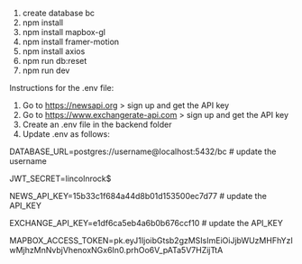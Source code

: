 1. create database bc
2. npm install
3. npm install mapbox-gl
4. npm install framer-motion
5. npm install axios
6. npm run db:reset
7. npm run dev

Instructions for the .env file:

1. Go to https://newsapi.org > sign up and get the API key
2. Go to https://www.exchangerate-api.com > sign up and get the API key
3. Create an .env file in the backend folder
4. Update .env as follows:

DATABASE_URL=postgres://username@localhost:5432/bc # update the username

JWT_SECRET=lincolnrock$

NEWS_API_KEY=15b33c1f684a44d8b01d153500ec7d77 # update the API_KEY

EXCHANGE_API_KEY=e1df6ca5eb4a6b0b676ccf10 # update the API_KEY

MAPBOX_ACCESS_TOKEN=pk.eyJ1IjoibGtsb2gzMSIsImEiOiJjbWUzMHFhYzIwMjhzMnNvbjVhenoxNGx6In0.prhOo6V_pATa5V7HZijTtA
